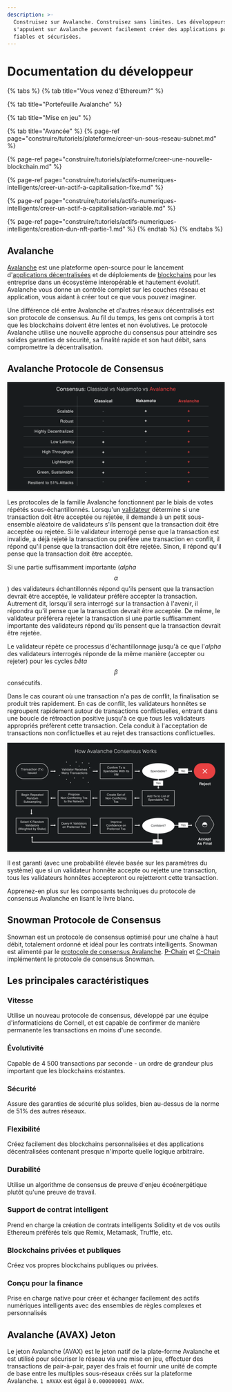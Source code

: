 ```yaml
---
description: >-
  Construisez sur Avalanche. Construisez sans limites. Les développeurs qui
  s'appuient sur Avalanche peuvent facilement créer des applications puissantes,
  fiables et sécurisées.
---
```


# Documentation du développeur

{% tabs %}
{% tab title="Vous venez d\'Ethereum?" %}

{% tab title="Portefeuille Avalanche" %}

{% tab title="Mise en jeu" %}

{% tab title="Avancée" %}
{% page-ref page="construire/tutoriels/plateforme/creer-un-sous-reseau-subnet.md" %}

{% page-ref page="construire/tutoriels/plateforme/creer-une-nouvelle-blockchain.md" %}

{% page-ref page="construire/tutoriels/actifs-numeriques-intelligents/creer-un-actif-a-capitalisation-fixe.md" %}

{% page-ref page="construire/tutoriels/actifs-numeriques-intelligents/creer-un-actif-a-capitalisation-variable.md" %}

{% page-ref page="construire/tutoriels/actifs-numeriques-intelligents/creation-dun-nft-partie-1.md" %}
{% endtab %}
{% endtabs %}

## Avalanche

[Avalanche](https://fr.avalabs.org/) est une plateforme open-source pour le lancement d'[applications décentralisées](https://support.avalabs.org/en/articles/4587146-what-is-a-decentralized-application-dapp) et de déploiements de [blockchains](http://support.avalabs.org/en/articles/4064677-what-is-a-blockchain) pour les entreprise dans un écosystème interopérable et hautement évolutif. Avalanche vous donne un contrôle complet sur les couches réseau et application, vous aidant à créer tout ce que vous pouvez imaginer.

Une différence clé entre Avalanche et d'autres réseaux décentralisés est son protocole de consensus. Au fil du temps, les gens ont compris à tort que les blockchains doivent être lentes et non évolutives. Le protocole Avalanche utilise une nouvelle approche du consensus pour atteindre ses solides garanties de sécurité, sa finalité rapide et son haut débit, sans compromettre la décentralisation.

## Avalanche Protocole de Consensus

![](.gitbook/assets/image%20%2810%29.png)

Les protocoles de la famille Avalanche fonctionnent par le biais de votes répétés sous-échantillonnés. Lorsqu'un [validateur](http://support.avalabs.org/en/articles/4064704-what-is-a-blockchain-validator) détermine si une transaction doit être acceptée ou rejetée, il demande à un petit sous-ensemble aléatoire de validateurs s'ils pensent que la transaction doit être acceptée ou rejetée. Si le validateur interrogé pense que la transaction est invalide, a déjà rejeté la transaction ou préfère une transaction en conflit, il répond qu'il pense que la transaction doit être rejetée. Sinon, il répond qu'il pense que la transaction doit être acceptée.

Si une partie suffisamment importante \(_alpha_ $$α$$\) des validateurs échantillonnés répond qu'ils pensent que la transaction devrait être acceptée, le validateur préfère accepter la transaction. Autrement dit, lorsqu'il sera interrogé sur la transaction à l'avenir, il répondra qu'il pense que la transaction devrait être acceptée. De même, le validateur préférera rejeter la transaction si une partie suffisamment importante des validateurs répond qu'ils pensent que la transaction devrait être rejetée.

Le validateur répète ce processus d'échantillonnage jusqu'à ce que l'_alpha_ des validateurs interrogés réponde de la même manière \(accepter ou rejeter\) pour les cycles _bêta_ $$β$$ consécutifs.

Dans le cas courant où une transaction n'a pas de conflit, la finalisation se produit très rapidement. En cas de conflit, les validateurs honnêtes se regroupent rapidement autour de transactions conflictuelles, entrant dans une boucle de rétroaction positive jusqu'à ce que tous les validateurs appropriés préfèrent cette transaction. Cela conduit à l'acceptation de transactions non conflictuelles et au rejet des transactions conflictuelles.

![](.gitbook/assets/image%20%286%29.png)

Il est garanti \(avec une probabilité élevée basée sur les paramètres du système\) que si un validateur honnête accepte ou rejette une transaction, tous les validateurs honnêtes accepteront ou rejetteront cette transaction.

Apprenez-en plus sur les composants techniques du protocole de consensus Avalanche en lisant le livre blanc.

## Snowman Protocole de Consensus

Snowman est un protocole de consensus optimisé pour une chaîne à haut débit, totalement ordonné et idéal pour les contrats intelligents. Snowman est alimenté par le [protocole de consensus Avalanche](./#avalanche-protocole-de-consensus). [P-Chain](apprendre/presentation-du-systeme/#chaine-de-plateformes-p-chain) et [C-Chain](apprendre/presentation-du-systeme/#chaine-de-contrats-c-chain) implémentent le protocole de consensus Snowman.

## Les principales caractéristiques

### Vitesse

Utilise un nouveau protocole de consensus, développé par une équipe d'informaticiens de Cornell, et est capable de confirmer de manière permanente les transactions en moins d'une seconde.

### Évolutivité

Capable de 4 500 transactions par seconde - un ordre de grandeur plus important que les blockchains existantes.

### Sécurité

Assure des garanties de sécurité plus solides, bien au-dessus de la norme de 51% des autres réseaux.

### Flexibilité

Créez facilement des blockchains personnalisées et des applications décentralisées contenant presque n'importe quelle logique arbitraire.

### Durabilité

Utilise un algorithme de consensus de preuve d'enjeu écoénergétique plutôt qu'une preuve de travail.

### Support de contrat intelligent

Prend en charge la création de contrats intelligents Solidity et de vos outils Ethereum préférés tels que Remix, Metamask, Truffle, etc.

### Blockchains privées et publiques

Créez vos propres blockchains publiques ou privées.

### Conçu pour la finance

Prise en charge native pour créer et échanger facilement des actifs numériques intelligents avec des ensembles de règles complexes et personnalisés

## Avalanche \(AVAX\) Jeton

Le jeton Avalanche \(AVAX\) est le jeton natif de la plate-forme Avalanche et est utilisé pour sécuriser le réseau via une mise en jeu, effectuer des transactions de pair-à-pair, payer des frais et fournir une unité de compte de base entre les multiples sous-réseaux créés sur la plateforme Avalanche. `1 nAVAX` est égal à `0.000000001 AVAX`.

